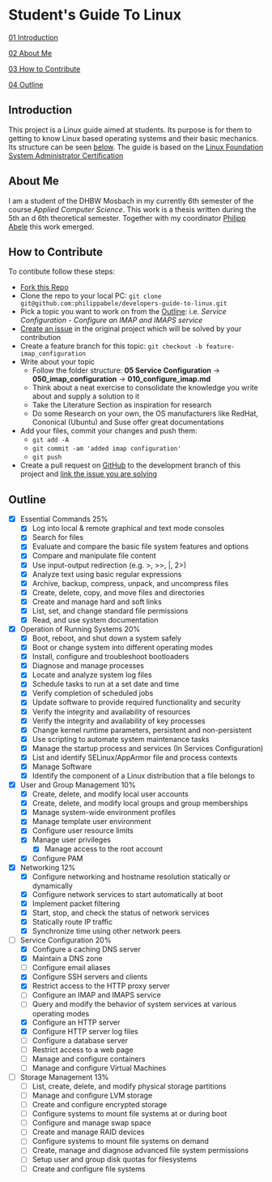 # Student's Guide To Linux

[01 Introduction](#introduction)

[02 About Me](#about-me)

[03 How to Contribute](#how-to-contribute)

[04 Outline](#outline)

## Introduction

This project is a Linux guide aimed at students. Its purpose is for them to getting to know Linux based operating systems and their basic mechanics.
Its structure can be seen [below](#outline).
The guide is based on the [Linux Foundation System Administrator Certification](https://training.linuxfoundation.org/certification/linux-foundation-certified-sysadmin-lfcs/)

## About Me

I am a student of the DHBW Mosbach in my currently 6th semester of the course *Applied Computer Science*. This work is a thesis written during the 5th an d 6th theoretical semester. Together with my coordinator [Philipp Abele](https://github.com/philippabele) this work emerged.

## How to Contribute 

To contibute follow these steps:
- [Fork this Repo](https://docs.github.com/en/get-started/quickstart/fork-a-repo)
- Clone the repo to your local PC: `git clone git@github.com:philippabele/developers-guide-to-linux.git`
- Pick a topic you want to work on from the [Outline](#outline): i.e. *Service Configuration - Configure an IMAP and IMAPS service*
- [Create an issue](https://docs.github.com/en/desktop/contributing-and-collaborating-using-github-desktop/working-with-your-remote-repository-on-github-or-github-enterprise/creating-an-issue-or-pull-request) in the original project which will be solved by your contribution
- Create a feature branch for this topic: `git checkout -b feature-imap_configuration`
- Write about your topic
    + Follow the folder structure: **05 Service Configuration** -> **050_imap_configuration** -> **010_configure_imap.md**
    + Think about a neat exercise to consolidate the knowledge you write about and supply a solution to it
    + Take the Literature Section as inspiration for research
    + Do some Research on your own, the OS manufacturers like RedHat, Cononical (Ubuntu) and Suse offer great documentations
- Add your files, commit your changes and push them:
    + `git add -A`
    + `git commit -am 'added imap configuration'`
    + `git push`
- Create a pull request on [GitHub](https://docs.github.com/en/pull-requests/collaborating-with-pull-requests/proposing-changes-to-your-work-with-pull-requests/creating-a-pull-request) to the development branch of this project and [link the issue you are solving](https://docs.github.com/en/issues/tracking-your-work-with-issues/linking-a-pull-request-to-an-issue)

## Outline
- [x] Essential Commands 25%
    - [x] Log into local & remote graphical and text mode consoles
    - [x] Search for files
    - [x] Evaluate and compare the basic file system features and options
    - [x] Compare and manipulate file content
    - [x] Use input-output redirection (e.g. >, >>, |, 2>)
    - [x] Analyze text using basic regular expressions
    - [x] Archive, backup, compress, unpack, and uncompress files
    - [x] Create, delete, copy, and move files and directories
    - [x] Create and manage hard and soft links
    - [x] List, set, and change standard file permissions
    - [x] Read, and use system documentation

- [x] Operation of Running Systems 20%
    - [x] Boot, reboot, and shut down a system safely
    - [x] Boot or change system into different operating modes
    - [x] Install, configure and troubleshoot bootloaders
    - [x] Diagnose and manage processes
    - [x] Locate and analyze system log files
    - [x] Schedule tasks to run at a set date and time
    - [x] Verify completion of scheduled jobs
    - [x] Update software to provide required functionality and security
    - [x] Verify the integrity and availability of resources
    - [x] Verify the integrity and availability of key processes
    - [x] Change kernel runtime parameters, persistent and non-persistent
    - [x] Use scripting to automate system maintenance tasks
    - [x] Manage the startup process and services (In Services Configuration)
    - [x] List and identify SELinux/AppArmor file and process contexts
    - [x] Manage Software
    - [x] Identify the component of a Linux distribution that a file belongs to

- [x] User and Group Management 10%
    - [x] Create, delete, and modify local user accounts
    - [x] Create, delete, and modify local groups and group memberships
    - [x] Manage system-wide environment profiles
    - [x] Manage template user environment
    - [x] Configure user resource limits
    - [x] Manage user privileges
        + [x] Manage access to the root account   
    - [x] Configure PAM

- [x] Networking 12%
    - [x] Configure networking and hostname resolution statically or dynamically
    - [x] Configure network services to start automatically at boot
    - [x] Implement packet filtering
    - [x] Start, stop, and check the status of network services
    - [x] Statically route IP traffic
    - [x] Synchronize time using other network peers

- [ ] Service Configuration 20%
    - [x] Configure a caching DNS server
    - [x] Maintain a DNS zone
    - [ ] Configure email aliases
    - [x] Configure SSH servers and clients
    - [x] Restrict access to the HTTP proxy server
    - [ ] Configure an IMAP and IMAPS service
    - [ ] Query and modify the behavior of system services at various operating modes
    - [x] Configure an HTTP server
    - [x] Configure HTTP server log files
    - [ ] Configure a database server
    - [ ] Restrict access to a web page
    - [ ] Manage and configure containers
    - [ ] Manage and configure Virtual Machines

- [ ] Storage Management 13%
    - [ ] List, create, delete, and modify physical storage partitions
    - [ ] Manage and configure LVM storage
    - [ ] Create and configure encrypted storage
    - [ ] Configure systems to mount file systems at or during boot
    - [ ] Configure and manage swap space
    - [ ] Create and manage RAID devices
    - [ ] Configure systems to mount file systems on demand
    - [ ] Create, manage and diagnose advanced file system permissions
    - [ ] Setup user and group disk quotas for filesystems
    - [ ] Create and configure file systems
